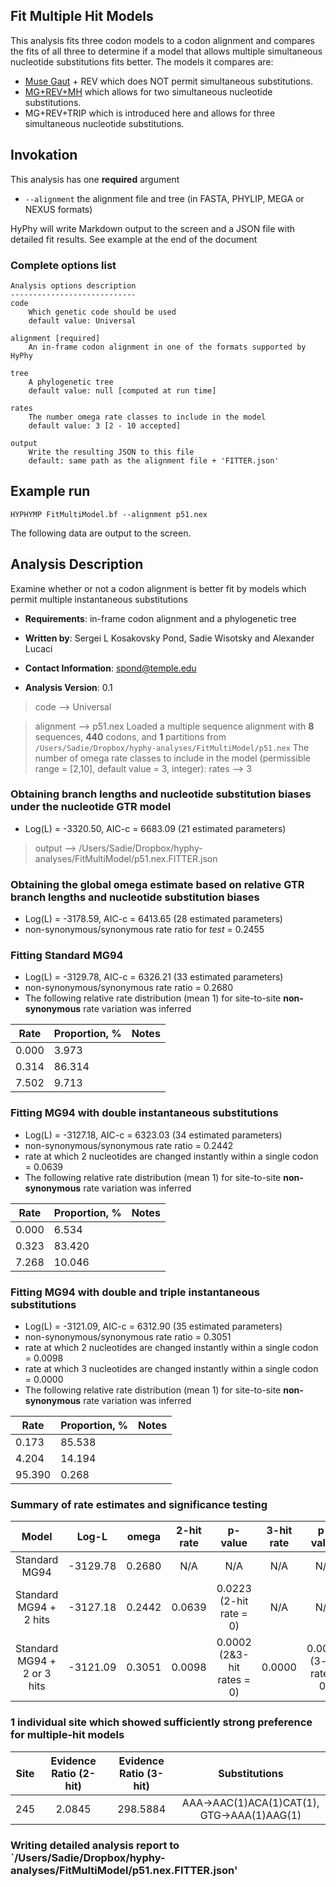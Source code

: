 ## Fit Multiple Hit Models

This analysis fits three codon models to a codon alignment and compares the fits of all three to determine if a model that allows multiple simultaneous nucleotide substitutions fits better. The models it compares are:
-   [Muse Gaut](https://www.ncbi.nlm.nih.gov/pubmed/7968485) + REV which does NOT permit simultaneous substitutions.
-   [MG+REV+MH](https://www.nature.com/articles/s41559-018-0584-5) which allows for two simultaneous nucleotide substitutions.
-   MG+REV+TRIP which is introduced here and allows for three simultaneous nucleotide substitutions.

## Invokation

This analysis has one **required** argument

- `--alignment` the alignment file and tree (in FASTA, PHYLIP, MEGA or NEXUS formats)

HyPhy will write Markdown output to the screen and a JSON file with detailed fit results.
See example at the end of the document

### Complete options list

```
Analysis options description
----------------------------
code
	Which genetic code should be used
	default value: Universal

alignment [required]
	An in-frame codon alignment in one of the formats supported by HyPhy

tree
	A phylogenetic tree
	default value: null [computed at run time]

rates
	The number omega rate classes to include in the model
	default value: 3 [2 - 10 accepted]

output
	Write the resulting JSON to this file
	default: same path as the alignment file + 'FITTER.json'
```


## Example run

```
HYPHYMP FitMultiModel.bf --alignment p51.nex
```

The following data are output to the screen.

Analysis Description
--------------------
Examine whether or not a codon alignment is better fit by models which
permit multiple instantaneous substitutions

- __Requirements__: in-frame codon alignment and a phylogenetic tree

- __Written by__: Sergei L Kosakovsky Pond, Sadie Wisotsky and Alexander Lucaci

- __Contact Information__: spond@temple.edu

- __Analysis Version__: 0.1


>code –> Universal

>alignment –> p51.nex
>Loaded a multiple sequence alignment with **8** sequences, **440** codons, and **1** partitions from `/Users/Sadie/Dropbox/hyphy-analyses/FitMultiModel/p51.nex`
The number of omega rate classes to include in the model (permissible range = [2,10], default value = 3, integer):
>rates –> 3


### Obtaining branch lengths and nucleotide substitution biases under the nucleotide GTR model
* Log(L) = -3320.50, AIC-c =  6683.09 (21 estimated parameters)

>output –> /Users/Sadie/Dropbox/hyphy-analyses/FitMultiModel/p51.nex.FITTER.json

### Obtaining the global omega estimate based on relative GTR branch lengths and nucleotide substitution biases
* Log(L) = -3178.59, AIC-c =  6413.65 (28 estimated parameters)
* non-synonymous/synonymous rate ratio for *test* =   0.2455

### Fitting Standard MG94
* Log(L) = -3129.78, AIC-c =  6326.21 (33 estimated parameters)
* non-synonymous/synonymous rate ratio =   0.2680
* The following relative rate distribution (mean 1) for site-to-site **non-synonymous** rate variation was inferred

|               Rate                | Proportion, % |               Notes               |
|-----------------------------------|---------------|-----------------------------------|
|               0.000               |     3.973     |                                   |
|               0.314               |    86.314     |                                   |
|               7.502               |     9.713     |                                   |


### Fitting MG94 with double instantaneous substitutions
* Log(L) = -3127.18, AIC-c =  6323.03 (34 estimated parameters)
* non-synonymous/synonymous rate ratio =   0.2442
* rate at which 2 nucleotides are changed instantly within a single codon =   0.0639
* The following relative rate distribution (mean 1) for site-to-site **non-synonymous** rate variation was inferred

|               Rate                | Proportion, % |               Notes               |
|-----------------------------------|---------------|-----------------------------------|
|               0.000               |     6.534     |                                   |
|               0.323               |    83.420     |                                   |
|               7.268               |    10.046     |                                   |


### Fitting MG94 with double and triple instantaneous substitutions
* Log(L) = -3121.09, AIC-c =  6312.90 (35 estimated parameters)
* non-synonymous/synonymous rate ratio =   0.3051
* rate at which 2 nucleotides are changed instantly within a single codon =   0.0098
* rate at which 3 nucleotides are changed instantly within a single codon =   0.0000
* The following relative rate distribution (mean 1) for site-to-site **non-synonymous** rate variation was inferred

|               Rate                | Proportion, % |               Notes               |
|-----------------------------------|---------------|-----------------------------------|
|               0.173               |    85.538     |                                   |
|               4.204               |    14.194     |                                   |
|              95.390               |     0.268     |                                   |


### Summary of rate estimates and significance testing
|               Model               |   Log-L    |   omega    | 2-hit rate |             p-value             | 3-hit rate |           p-value            |
|:---------------------------------:|:----------:|:----------:|:----------:|:-------------------------------:|:----------:|:----------------------------:|
|           Standard MG94           |  -3129.78  |    0.2680  |    N/A     |               N/A               |    N/A     |             N/A              |
|      Standard MG94 + 2 hits       |  -3127.18  |    0.2442  |    0.0639  |      0.0223 (2-hit rate = 0)    |    N/A     |             N/A              |
|    Standard MG94 + 2 or 3 hits    |  -3121.09  |    0.3051  |    0.0098  |    0.0002 (2&3-hit rates = 0)   |    0.0000  |    0.0005 (3-hit rate = 0)   |

### 1 individual site which showed sufficiently strong preference for multiple-hit models
|   Site   | Evidence Ratio (2-hit)  | Evidence Ratio (3-hit)  |                       Substitutions                        |
|:--------:|:-----------------------:|:-----------------------:|:----------------------------------------------------------:|
|   245    |           2.0845        |         298.5884        |         AAA->AAC(1)ACA(1)CAT(1), GTG->AAA(1)AAG(1)         |

### Writing detailed analysis report to `/Users/Sadie/Dropbox/hyphy-analyses/FitMultiModel/p51.nex.FITTER.json'
